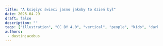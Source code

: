 ```yaml
---
title: "A księżyc świeci jasno jakoby to dzień był"
date: 2025-04-29
draft: false
description: ""
tags: ["illustration", "CC BY 4.0", "vertical", "people", "kids", "darkness"]
authors:
 - dustinjacobus
---
```



